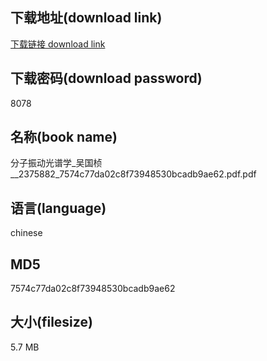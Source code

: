 ## 下载地址(download link)
[下载链接 download link](https://voluble-croquembouche-d321dc.netlify.app/?s=%E5%88%86%E5%AD%90%E6%8C%AF%E5%8A%A8%E5%85%89%E8%B0%B1%E5%AD%A6_%E5%90%B4%E5%9B%BD%E6%A1%A2__2375882_7574c77da02c8f73948530bcadb9ae62.pdf)

## 下载密码(download password)
8078

## 名称(book name)
分子振动光谱学_吴国桢__2375882_7574c77da02c8f73948530bcadb9ae62.pdf.pdf

## 语言(language)
chinese

## MD5
7574c77da02c8f73948530bcadb9ae62

## 大小(filesize)
5.7 MB
